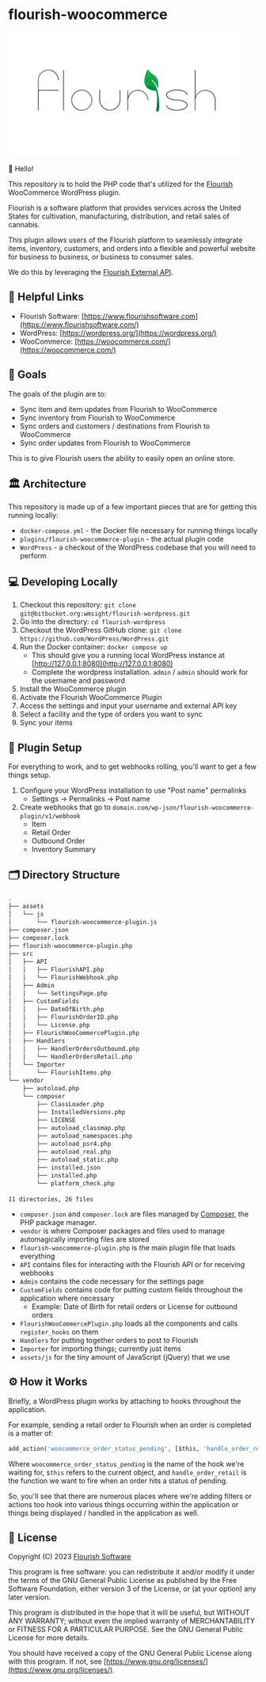 # flourish-woocommerce

<img src="./flourish-logo.png" alt="Flourish Logo" height="250px;" />

👋 Hello!

This repository is to hold the PHP code that's utilized for the [Flourish](https://www.flourishsoftware.com/) WooCommerce WordPress plugin.

Flourish is a software platform that provides services across the United States for cultivation, manufacturing, distribution, and retail sales of cannabis.

This plugin allows users of the Flourish platform to seamlessly integrate items, inventory, customers, and orders into a flexible and powerful website for business to business, or business to consumer sales.

We do this by leveraging the [Flourish External API](https://api-docs.flourishsoftware.com/).

## 🔗 Helpful Links

* Flourish Software: [https://www.flourishsoftware.com](https://www.flourishsoftware.com/)
* WordPress: [https://wordpress.org/](https://wordpress.org/)
* WooCommerce: [https://woocommerce.com/](https://woocommerce.com/)

## 🥅 Goals

The goals of the plugin are to:

* Sync item and item updates from Flourish to WooCommerce
* Sync inventory from Flourish to WooCommerce
* Sync orders and customers / destinations from Flourish to WooCommerce
* Sync order updates from Flourish to WooCommerce

This is to give Flourish users the ability to easily open an online store.

## 🏛 Architecture

This repository is made up of a few important pieces that are for getting this running locally:

* `docker-compose.yml` - the Docker file necessary for running things locally
* `plugins/flourish-woocommerce-plugin` - the actual plugin code
* `WordPress` - a checkout of the WordPress codebase that you will need to perform

## 💻 Developing Locally

1. Checkout this repository: `git clone git@bitbucket.org:wmsight/flourish-wordpress.git`
1. Go into the directory: `cd flourish-wordpress`
1. Checkout the WordPress GitHub clone: `git clone https://github.com/WordPress/WordPress.git`
1. Run the Docker container: `docker compose up`
    * This should give you a running local WordPress instance at [http://127.0.0.1:8080](http://127.0.0.1:8080) 
    * Complete the wordpress installation. `admin` / `admin` should work for the username and password
1. Install the WooCommerce plugin
1. Activate the Flourish WooCommerce Plugin
1. Access the settings and input your username and external API key
1. Select a facility and the type of orders you want to sync
1. Sync your items

## 🔌 Plugin Setup

For everything to work, and to get webhooks rolling, you'll want to get a few things setup.

1. Configure your WordPress installation to use "Post name" permalinks
    * Settings -> Permalinks -> Post name
1. Create webhooks that go to `domain.com/wp-json/flourish-woocommerce-plugin/v1/webhook`
    * Item
    * Retail Order
    * Outbound Order
    * Inventory Summary

## 🗂 Directory Structure
```
.
├── assets
│   └── js
│       └── flourish-woocommerce-plugin.js
├── composer.json
├── composer.lock
├── flourish-woocommerce-plugin.php
├── src
│   ├── API
│   │   ├── FlourishAPI.php
│   │   └── FlourishWebhook.php
│   ├── Admin
│   │   └── SettingsPage.php
│   ├── CustomFields
│   │   ├── DateOfBirth.php
│   │   ├── FlourishOrderID.php
│   │   └── License.php
│   ├── FlourishWooCommercePlugin.php
│   ├── Handlers
│   │   ├── HandlerOrdersOutbound.php
│   │   └── HandlerOrdersRetail.php
│   └── Importer
│       └── FlourishItems.php
└── vendor
    ├── autoload.php
    └── composer
        ├── ClassLoader.php
        ├── InstalledVersions.php
        ├── LICENSE
        ├── autoload_classmap.php
        ├── autoload_namespaces.php
        ├── autoload_psr4.php
        ├── autoload_real.php
        ├── autoload_static.php
        ├── installed.json
        ├── installed.php
        └── platform_check.php

11 directories, 26 files
```

* `composer.json` and `composer.lock` are files managed by [Composer](https://getcomposer.org/), the PHP package manager.
* `vendor` is where Composer packages and files used to manage automagically importing files are stored
* `flourish-woocommerce-plugin.php` is the main plugin file that loads everything
* `API` contains files for interacting with the Flourish API or for receiving webhooks
* `Admin` contains the code necessary for the settings page
* `CustomFields` contains code for putting custom fields throughout the application where necessary
    * Example: Date of Birth for retail orders or License for outbound orders
* `FlourishWooCommercePlugin.php` loads all the components and calls `register_hooks` on them
* `Handlers` for putting together orders to post to Flourish
* `Importer` for importing things; currently just items
* `assets/js` for the tiny amount of JavaScript (jQuery) that we use

## ⚙️ How it Works

Briefly, a WordPress plugin works by attaching to hooks throughout the application.

For example, sending a retail order to Flourish when an order is completed is a matter of:

```php
add_action('woocommerce_order_status_pending', [$this, 'handle_order_retail']);
```

Where `woocommerce_order_status_pending` is the name of the hook we're waiting for, `$this` refers to the current object, and `handle_order_retail` is the function we want to fire when an order hits a status of pending.

So, you'll see that there are numerous places where we're adding filters or actions too hook into various things occurring within the application or things being displayed / handled in the application as well.

## 🪪 License

Copyright (C) 2023 [Flourish Software](https://www.flourishsoftware.com)

This program is free software: you can redistribute it and/or modify
it under the terms of the GNU General Public License as published by
the Free Software Foundation, either version 3 of the License, or
(at your option) any later version.

This program is distributed in the hope that it will be useful,
but WITHOUT ANY WARRANTY; without even the implied warranty of
MERCHANTABILITY or FITNESS FOR A PARTICULAR PURPOSE. See the
GNU General Public License for more details.

You should have received a copy of the GNU General Public License
along with this program. If not, see [https://www.gnu.org/licenses/](https://www.gnu.org/licenses/).
